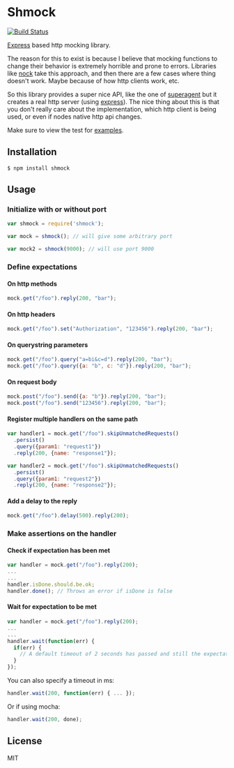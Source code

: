 # Shmock

  [![Build Status](https://travis-ci.org/xetorthio/shmock.png)](https://travis-ci.org/xetorthio/shmock)

  [Express](https://github.com/visionmedia/express) based http mocking library.

  The reason for this to exist is because I believe that mocking functions to change their behavior is extremely horrible and prone to errors. Libraries like [nock](https://github.com/pgte/nock) take this approach, and then there are a few cases where thing doesn't work. Maybe because of how http clients work, etc.

  So this library provides a super nice API, like the one of [superagent](https://github.com/visionmedia/superagent) but it creates a real http server (using [express](https://github.com/visionmedia/express)). The nice thing about this is that you don't really care about the implementation, which http client is being used, or even if nodes native http api changes.

  Make sure to view the test for [examples](https://github.com/xetorthio/shmock/tree/master/test/shmock.js).

## Installation

```
$ npm install shmock
```

## Usage

### Initialize with or without port

```js
var shmock = require('shmock');

var mock = shmock(); // will give some arbitrary port

var mock2 = shmock(9000); // will use port 9000
```

### Define expectations


#### On http methods

```js
mock.get("/foo").reply(200, "bar");
```

#### On http headers

```js
mock.get("/foo").set("Authorization", "123456").reply(200, "bar");
```

#### On querystring parameters

```js
mock.get("/foo").query("a=bi&c=d").reply(200, "bar");
mock.get("/foo").query({a: "b", c: "d"}).reply(200, "bar");
```

#### On request body

```js
mock.post("/foo").send({a: "b"}).reply(200, "bar");
mock.post("/foo").send("123456").reply(200, "bar");
```

#### Register multiple handlers on the same path
```js
var handler1 = mock.get("/foo").skipUnmatchedRequests()
  .persist()
  .query({param1: "request1"})
  .reply(200, {name: "response1"});

var handler2 = mock.get("/foo").skipUnmatchedRequests()
  .persist()
  .query({param1: "request2"})
  .reply(200, {name: "response2"});
```

#### Add a delay to the reply
```js
mock.get("/foo").delay(500).reply(200);
```

### Make assertions on the handler

#### Check if expectation has been met

```js
var handler = mock.get("/foo").reply(200);
...
...
handler.isDone.should.be.ok;
handler.done(); // Throws an error if isDone is false
```

#### Wait for expectation to be met
```js
var handler = mock.get("/foo").reply(200);
...
...
handler.wait(function(err) {
  if(err) {
    // A default timeout of 2 seconds has passed and still the expectation hasn't been bet
  }
});
```

You can also specify a timeout in ms:
```js
handler.wait(200, function(err) { ... });
```
Or if using mocha:
```js
handler.wait(200, done);
```

## License

  MIT


